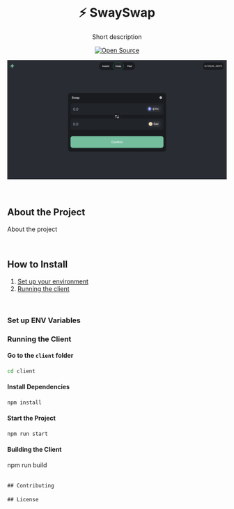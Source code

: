 <h1 align="center">⚡️ SwaySwap</h1>

<p align="center">Short description</p>

<div align="center">
    
[![Open Source](https://badgen.net/badge/icon/Open%20Source%20?icon=github&label&color=black)](https://github.com/FuelLabs/swayswap)

![SwaySwap Interface](cover.png)
    
</div>

<br>

## About the Project

About the project

<br>

## How to Install

1. [Set up your environment](#set-up-env-variables)
2. [Running the client](#running-the-client)

<br>

### Set up ENV Variables

### Running the Client

#### Go to the `client` folder

```sh
cd client
```

#### Install Dependencies

```sh
npm install
```


#### Start the Project

```sh
npm run start
```

#### Building the Client

npm run build
```

## Contributing

## License